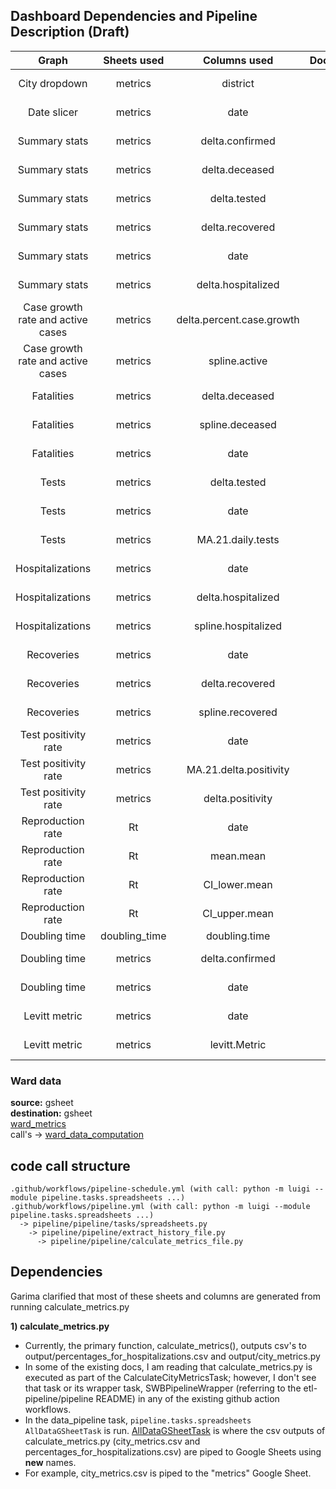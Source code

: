 ## Dashboard Dependencies and Pipeline Description (Draft)

|               Graph               |  Sheets used  |        Columns used       | Documented | Code                                      |Source|Action|
|:---------------------------------:|:-------------:|:-------------------------:|:----------:|:-----------------------------------------:|:---|:---|
|           City dropdown           |    metrics    |          district         |     n/a    |pipeline/pipeline/extract_history_file.py|covid19india API|LuigiPipelineSchedule/Manuel|
|            Date slicer            |    metrics    |            date           |     n/a    |pipeline/pipeline/extract_history_file.py|covid19india API|LuigiPipelineSchedule/Manuel|
|           Summary stats           |    metrics    |      delta.confirmed      |     n/a    |pipeline/pipeline/calculate_metrics_file.py|covid19india API|LuigiPipelineSchedule/Manuel|
|           Summary stats           |    metrics    |       delta.deceased      |     n/a    |pipeline/pipeline/calculate_metrics_file.py|covid19india API|LuigiPipelineSchedule/Manuel|
|           Summary stats           |    metrics    |        delta.tested       |     n/a    |pipeline/pipeline/calculate_metrics_file.py|covid19india API|LuigiPipelineSchedule/Manuel|
|           Summary stats           |    metrics    |      delta.recovered      |     n/a    |pipeline/pipeline/calculate_metrics_file.py|covid19india API|LuigiPipelineSchedule/Manuel|
|           Summary stats           |    metrics    |            date           |     n/a    |pipeline/pipeline/extract_history_file.py|covid19india API|LuigiPipelineSchedule/Manuel|
|           Summary stats           |    metrics    |     delta.hospitalized    |     n/a    |pipeline/pipeline/calculate_metrics_file.py|covid19india API|LuigiPipelineSchedule/Manuel|
| Case growth rate and active cases |    metrics    | delta.percent.case.growth |     n/a    |pipeline/pipeline/calculate_metrics_file.py|covid19india API|LuigiPipelineSchedule/Manuel|
| Case growth rate and active cases |    metrics    |       spline.active       |     n/a    |pipeline/pipeline/calculate_metrics_file.py|covid19india API|LuigiPipelineSchedule/Manuel|
|             Fatalities            |    metrics    |       delta.deceased      |     n/a    |pipeline/pipeline/calculate_metrics_file.py|covid19india API|LuigiPipelineSchedule/Manuel|
|             Fatalities            |    metrics    |      spline.deceased      |     n/a    |pipeline/pipeline/calculate_metrics_file.py|covid19india API|LuigiPipelineSchedule/Manuel|
|             Fatalities            |    metrics    |            date           |     n/a    |pipeline/pipeline/extract_history_file.py|covid19india API|LuigiPipelineSchedule/Manuel|
|               Tests               |    metrics    |        delta.tested       |     n/a    |pipeline/pipeline/calculate_metrics_file.py|covid19india API|LuigiPipelineSchedule/Manuel|
|               Tests               |    metrics    |            date           |     n/a    |pipeline/pipeline/extract_history_file.py|covid19india API|LuigiPipelineSchedule/Manuel|
|               Tests               |    metrics    |     MA.21.daily.tests     |     n/a    |pipeline/pipeline/calculate_metrics_file.py|covid19india API|LuigiPipelineSchedule/Manuel|
|          Hospitalizations         |    metrics    |            date           |     n/a    |pipeline/pipeline/extract_history_file.py|covid19india API|LuigiPipelineSchedule/Manuel|
|          Hospitalizations         |    metrics    |     delta.hospitalized    |     n/a    |pipeline/pipeline/calculate_metrics_file.py|covid19india API|LuigiPipelineSchedule/Manuel|
|          Hospitalizations         |    metrics    |    spline.hospitalized    |     n/a    |pipeline/pipeline/calculate_metrics_file.py|covid19india API|LuigiPipelineSchedule/Manuel|
|             Recoveries            |    metrics    |            date           |     n/a    |pipeline/pipeline/extract_history_file.py|covid19india API|LuigiPipelineSchedule/Manuel|
|             Recoveries            |    metrics    |      delta.recovered      |     n/a    |pipeline/pipeline/calculate_metrics_file.py|covid19india API|LuigiPipelineSchedule/Manuel|
|             Recoveries            |    metrics    |      spline.recovered     |     n/a    |pipeline/pipeline/calculate_metrics_file.py|covid19india API|LuigiPipelineSchedule/Manuel|
|        Test positivity rate       |    metrics    |            date           |     n/a    |pipeline/pipeline/calculate_metrics_file.py|covid19india API|LuigiPipelineSchedule/Manuel|
|        Test positivity rate       |    metrics    |   MA.21.delta.positivity  |     n/a    |pipeline/pipeline/calculate_metrics_file.py|covid19india API|LuigiPipelineSchedule/Manuel|
|        Test positivity rate       |    metrics    |      delta.positivity     |     n/a    |pipeline/pipeline/calculate_metrics_file.py|covid19india API|LuigiPipelineSchedule/Manuel|
|         Reproduction rate         |       Rt      |            date           |     n/a    |                                           |||
|         Reproduction rate         |       Rt      |         mean.mean         |     n/a    |                                           |||
|         Reproduction rate         |       Rt      |       CI_lower.mean       |     n/a    |                                           |||
|         Reproduction rate         |       Rt      |       CI_upper.mean       |     n/a    |                                           |||
|           Doubling time           | doubling_time |       doubling.time       |     n/a    |                                           |||
|           Doubling time           |    metrics    |      delta.confirmed      |     n/a    |pipeline/pipeline/calculate_metrics_file.py|covid19india API|LuigiPipelineSchedule/Manuel|
|           Doubling time           |    metrics    |            date           |     n/a    |pipeline/pipeline/extract_history_file.py|covid19india API|LuigiPipelineSchedule/Manuel|
|           Levitt metric           |    metrics    |            date           |     n/a    |pipeline/pipeline/extract_history_file.py|covid19india API|LuigiPipelineSchedule/Manuel|
|           Levitt metric           |    metrics    |       levitt.Metric       |     n/a    |pipeline/pipeline/calculate_metrics_file.py|covid19india API|LuigiPipelineSchedule/Manuel|

### Ward data

**source:** gsheet <br />
**destination:** gsheet <br />
[ward_metrics](https://github.com/swb-ief/etl-pipeline/blob/master/pipeline/pipeline/ward_metrics.py) <br />
call's
-> [ward_data_computation](https://github.com/swb-ief/etl-pipeline/blob/master/pipeline/pipeline/ward_data_computation.py)

## code call structure

```
.github/workflows/pipeline-schedule.yml (with call: python -m luigi --module pipeline.tasks.spreadsheets ...)
.github/workflows/pipeline.yml (with call: python -m luigi --module pipeline.tasks.spreadsheets ...)
  -> pipeline/pipeline/tasks/spreadsheets.py
    -> pipeline/pipeline/extract_history_file.py
      -> pipeline/pipeline/calculate_metrics_file.py
```

## Dependencies

Garima clarified that most of these sheets and columns are generated from running calculate_metrics.py

**1) calculate_metrics.py**

- Currently, the primary function, calculate_metrics(), outputs csv's to output/percentages_for_hospitalizations.csv and
  output/city_metrics.py
- In some of the existing docs, I am reading that calculate_metrics.py is executed as part of the
  CalculateCityMetricsTask; however, I don't see that task or its wrapper task, SWBPipelineWrapper (referring to the
  etl-pipeline/pipeline README) in any of the existing github action workflows.
- In the data_pipeline task, `pipeline.tasks.spreadsheets AllDataGSheetTask` is
  run. [AllDataGSheetTask](https://github.com/swb-ief/etl-pipeline/blob/6e1096d0b170103504e68df71e4c849f2abe3188/pipeline/pipeline/tasks/spreadsheets.py#L32)
  is where the csv outputs of calculate_metrics.py (city_metrics.csv and percentages_for_hospitalizations.csv) are piped
  to Google Sheets using **new** names.
- For example, city_metrics.csv is piped to the "metrics" Google Sheet. 




